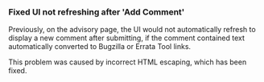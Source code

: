 ### Fixed UI not refreshing after 'Add Comment'

Previously, on the advisory page, the UI would not automatically refresh to
display a new comment after submitting, if the comment contained text
automatically converted to Bugzilla or Errata Tool links.

This problem was caused by incorrect HTML escaping, which has been fixed.

